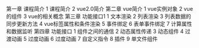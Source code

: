 第一章 课程简介
	1 课程简介
	2 vue2.0简介
第二章 vue简介
	1 vue实例对象
	2 vue的组件
	3 vue的相关概念
第三章 功能接口1
	1 文本渲染
	2 列表渲染
	3 列表数据的同步更新方法
	4 vue标签属性和条件渲染
	5 事件绑定
	6 表单事件绑定
	7 计算属性和数据监听
第四章 功能接口
	1 组件之间的通信
	2 动态属性传递
	3 动态组件
	4 过渡动画
	5 过度动画
	6 过度动画
	7 自定义指令
	8 插件
	9 单文件组件